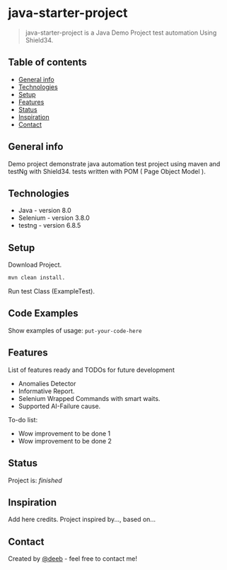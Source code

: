 #  java-starter-project
> java-starter-project is a Java Demo Project test automation Using Shield34.

## Table of contents
* [General info](#general-info)
* [Technologies](#technologies)
* [Setup](#setup)
* [Features](#features)
* [Status](#status)
* [Inspiration](#inspiration)
* [Contact](#contact)

## General info
Demo project demonstrate java automation test project using maven and testNg with Shield34.
tests written with POM ( Page Object Model ).


## Technologies
* Java - version 8.0
* Selenium - version 3.8.0
* testng - version 6.8.5

## Setup
Download Project.
```bash
mvn clean install.
```
Run test Class (ExampleTest). 

## Code Examples
Show examples of usage:
`put-your-code-here`

## Features
List of features ready and TODOs for future development
* Anomalies Detector
* Informative Report.
* Selenium Wrapped Commands with smart waits.
* Supported AI-Failure cause.

To-do list:
* Wow improvement to be done 1
* Wow improvement to be done 2

## Status
Project is: _finished_

## Inspiration
Add here credits. Project inspired by..., based on...

## Contact
Created by [@deeb](https://www.shield34.com/) - feel free to contact me!
